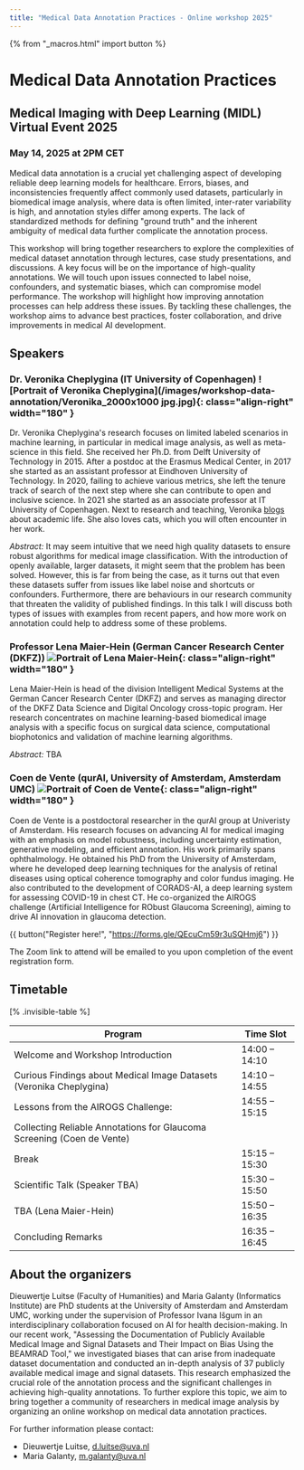 ```yaml
---
title: "Medical Data Annotation Practices - Online workshop 2025"
---
```


{% from "_macros.html" import button %}

# Medical Data Annotation Practices

## Medical Imaging with Deep Learning (MIDL) Virtual Event 2025

### May 14, 2025 at 2PM CET

Medical data annotation is a crucial yet challenging aspect of developing reliable deep learning models for healthcare. Errors, biases, and inconsistencies frequently affect commonly used datasets, particularly in biomedical image analysis, where data is often limited, inter-rater variability is high, and annotation styles differ among experts. The lack of standardized methods for defining "ground truth" and the inherent ambiguity of medical data further complicate the annotation process.

This workshop will bring together researchers to explore the complexities of medical dataset annotation through lectures, case study presentations, and discussions.  A key focus will be on the importance of high-quality annotations. We will touch upon issues connected to label noise, confounders, and systematic biases, which can compromise model performance. The workshop will highlight how improving annotation processes can help address these issues. By tackling these challenges, the workshop aims to advance best practices, foster collaboration, and drive improvements in medical AI development.

## Speakers

### Dr. Veronika Cheplygina (IT University of Copenhagen) ![Portrait of Veronika Cheplygina](/images/workshop-data-annotation/Veronika_2000x1000 jpg.jpg){: class="align-right" width="180" }

Dr. Veronika Cheplygina's research focuses on limited labeled scenarios in machine learning, in particular in medical image analysis, as well as meta-science in this field. She received her Ph.D. from Delft University of Technology in 2015. After a postdoc at the Erasmus Medical Center, in 2017 she started as an assistant professor at Eindhoven University of Technology. In 2020, failing to achieve various metrics, she left the tenure track of search of the next step where she can contribute to open and inclusive science. In 2021 she started as an associate professor at IT University of Copenhagen. Next to research and teaching, Veronika [blogs](https://www.veronikach.com) about academic life. She also loves cats, which you will often encounter in her work.

*Abstract:* It may seem intuitive that we need high quality datasets to ensure robust algorithms for medical image classification. With the introduction of openly available, larger datasets, it might seem that the problem has been solved. However, this is far from being the case, as it turns out that even these datasets suffer from issues like label noise and shortcuts or confounders. Furthermore, there are behaviours in our research community that threaten the validity of published findings. In this talk I will discuss both types of issues with examples from recent papers, and how more work on annotation could help to address some of these problems.

### Professor Lena Maier-Hein (German Cancer Research Center (DKFZ)) ![Portrait of Lena Maier-Hein](/images/workshop-data-annotation/LHM_Bilder_01.png){: class="align-right" width="180" }

Lena Maier-Hein is head of the division Intelligent Medical Systems at the German Cancer Research Center (DKFZ) and serves as managing director of the DKFZ Data Science and Digital Oncology cross-topic program. Her research concentrates on machine learning-based biomedical image analysis with a specific focus on surgical data science, computational biophotonics and validation of machine learning algorithms.

*Abstract:* TBA

### Coen de Vente (qurAI, University of Amsterdam, Amsterdam UMC) ![Portrait of Coen de Vente](/images/workshop-data-annotation/Coen_de_Vente-1.jpg){: class="align-right" width="180" }

Coen de Vente is a postdoctoral researcher in the qurAI group at Univeristy of Amsterdam. His research focuses on advancing AI for medical imaging with an emphasis on model robustness, including uncertainty estimation, generative modeling, and efficient annotation. His work primarily spans ophthalmology.
He obtained his PhD from the University of Amsterdam, where he developed deep learning techniques for the analysis of retinal diseases using optical coherence tomography and color fundus imaging. He also contributed to the development of CORADS-AI, a deep learning system for assessing COVID-19 in chest CT. He co-organized the AIROGS challenge (Artificial Intelligence for RObust Glaucoma Screening), aiming to drive AI innovation in glaucoma detection.

{{ button("Register here!", "https://forms.gle/QEcuCm59r3uSQHmj6") }}

The Zoom link to attend will be emailed to you upon completion of the event registration form.

## Timetable

[% .invisible-table %]

| Program                                 | Time Slot     |
| --------                                | ---------     |
| Welcome and Workshop Introduction       | 14:00 – 14:10 |
| Curious Findings about Medical Image Datasets (Veronika Cheplygina) | 14:10 – 14:55 |
| Lessons from the AIROGS Challenge:      | 14:55 – 15:15 |
| Collecting Reliable Annotations for Glaucoma Screening (Coen de Vente) | |
| Break                                   | 15:15 – 15:30 |
| Scientific Talk (Speaker TBA)           | 15:30 – 15:50 |
| TBA (Lena Maier-Hein)                   | 15:50 – 16:35 |
| Concluding Remarks                      | 16:35 – 16:45 |


## About the organizers

Dieuwertje Luitse (Faculty of Humanities) and Maria Galanty (Informatics Institute) are PhD students at the University of Amsterdam and Amsterdam UMC, working under the supervision of Professor Ivana Išgum in an interdisciplinary collaboration focused on AI for health decision-making. In our recent work, "Assessing the Documentation of Publicly Available Medical Image and Signal Datasets and Their Impact on Bias Using the BEAMRAD Tool," we investigated biases that can arise from inadequate dataset documentation and conducted an in-depth analysis of 37 publicly available medical image and signal datasets. This research emphasized the crucial role of the annotation process and the significant challenges in achieving high-quality annotations. To further explore this topic, we aim to bring together a community of researchers in medical image analysis by organizing an online workshop on medical data annotation practices.

For further information please contact:

* Dieuwertje Luitse, [d.luitse@uva.nl](mailto:d.luitse@uva.nl)
* Maria Galanty, [m.galanty@uva.nl](mailto:m.galanty@uva.nl)
